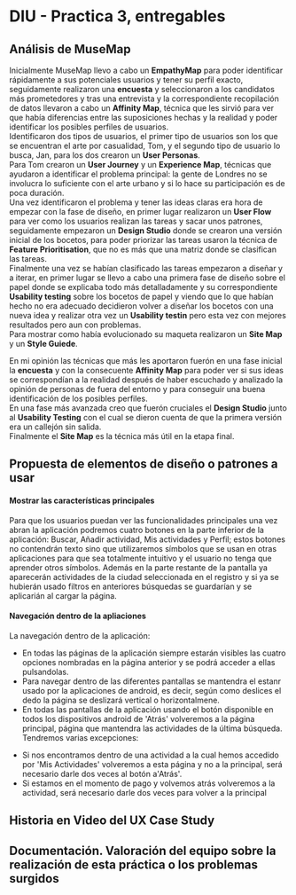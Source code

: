 # DIU - Practica 3, entregables

## Análisis de MuseMap   
Inicialmente MuseMap llevo a cabo un **EmpathyMap** para poder identificar rápidamente a sus potenciales usuarios y tener su perfil exacto, seguidamente realizaron una **encuesta** y seleccionaron a los candidatos más prometedores y tras una entrevista y la correspondiente recopilación de datos llevaron a cabo un **Affinity Map**, técnica que les sirvió para ver que había diferencias entre las suposiciones hechas y la realidad y poder identificar los posibles perfiles de usuarios.  
Identificaron dos tipos de usuarios, el primer tipo de usuarios son los que se encuentran el arte por casualidad, Tom, y el segundo tipo de usuario lo busca, Jan, para los dos crearon un **User Personas**.  
Para Tom crearon un **User Journey** y un **Experience Map**, técnicas que ayudaron a identificar el problema principal: la gente de Londres no se involucra lo suficiente con el arte urbano y si lo hace su participación es de poca duración.  
Una vez identificaron el problema y tener las ideas claras era hora de empezar con la fase de diseño, en primer lugar realizaron un **User Flow** para ver como los usuarios realizan las tareas y sacar unos patrones, seguidamente empezaron un **Design Studio** donde se crearon una versión inicial de los bocetos, para poder priorizar las tareas usaron la técnica de **Feature Prioritisation**, que no es más que una matriz donde se clasifican las tareas.  
Finalmente una vez se habían clasificado las tareas empezaron a diseñar y a iterar, en primer lugar se llevo a cabo una primera fase de diseño sobre el papel donde se explicaba todo más detalladamente y su correspondiente **Usability testing** sobre los bocetos de papel y viendo que lo que habían hecho no era adecuado decidieron volver a diseñar los bocetos con una nueva idea y realizar otra vez un **Usability testin** pero esta vez con mejores resultados pero aun con problemas.  
Para mostrar como había evolucionado su maqueta realizaron un **Site Map** y un **Style Guiede**.  
  
En mi opinión las técnicas que más les aportaron fuerón en una fase inicial la **encuesta** y con la consecuente **Affinity Map** para poder ver si sus ideas se correspondían a la realidad después de haber escuchado y analizado la opinión de personas de fuera del entorno y para conseguir una buena identificación de los posibles perfiles.  
En una fase más avanzada creo que fuerón cruciales el **Design Studio** junto al **Usability Testing** con el cual se dieron cuenta de que la primera versión era un callejón sin salida.  
Finalmente el **Site Map** es la técnica más útil en la etapa final.

## Propuesta de elementos de diseño o patrones a usar 

#### Mostrar las características principales 
Para que los usuarios puedan ver las funcionalidades principales una vez abran la aplicación podremos cuatro botones en la parte inferior de la aplicación: Buscar, Añadir actividad, Mis actividades y Perfil; estos botones no contendrán texto sino que utilizaremos símbolos que se usan en otras aplicaciones para que sea totalmente intuitivo y el usuario no tenga que aprender otros símbolos.
Además en la parte restante de la pantalla ya aparecerán actividades de la ciudad seleccionada en el registro y si ya se hubierán usado filtros en anteriores búsquedas se guardarían y se aplicarián al cargar la página.

#### Navegación dentro de la apliaciones
La navegación dentro de la aplicación: 
 - En todas las páginas de la aplicación siempre estarán visibles las cuatro opciones nombradas en la página anterior y se podrá acceder a ellas pulsandolas.
 - Para navegar dentro de las diferentes pantallas se mantendra el estanr usado por la aplicaciones de android, es decir, según como deslices el dedo la página se deslizará vertical o horizontalmene.
 - En todas las pantallas de la aplicación usando el botón disponible en todos los dispositivos android de 'Atrás' volveremos a la página principal, página que mantendra las actividades de la última búsqueda. Tendremos varias excepciones:
 * Si nos encontramos dentro de una actividad a la cual hemos accedido por 'Mis Actividades' volveremos a esta página y no a la principal, será necesario darle dos veces al botón a'Atrás'.
 * Si estamos en el momento de pago y volvemos atrás volveremos a la actividad, será necesario darle dos veces para volver a la principal


## Historia en Video del UX Case Study


## Documentación. Valoración del equipo sobre la realización de esta práctica o los problemas surgidos
 

